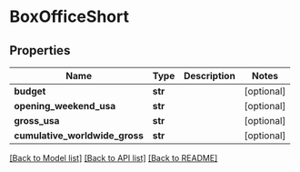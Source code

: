 # BoxOfficeShort

## Properties
Name | Type | Description | Notes
------------ | ------------- | ------------- | -------------
**budget** | **str** |  | [optional] 
**opening_weekend_usa** | **str** |  | [optional] 
**gross_usa** | **str** |  | [optional] 
**cumulative_worldwide_gross** | **str** |  | [optional] 

[[Back to Model list]](../README.md#documentation-for-models) [[Back to API list]](../README.md#documentation-for-api-endpoints) [[Back to README]](../README.md)

